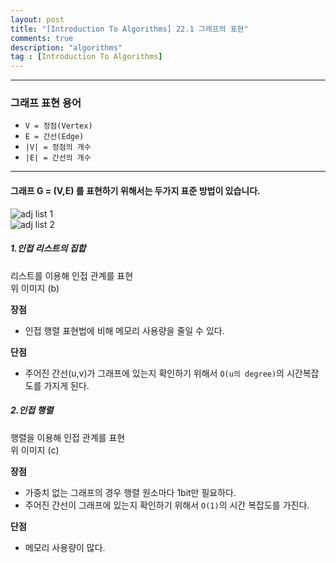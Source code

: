 ```yaml
---
layout: post
title: "[Introduction To Algorithms] 22.1 그래프의 표현"
comments: true
description: "algorithms"
tag : [Introduction To Algorithms]
---
```

---
### 그래프 표현 용어
- `V = 정점(Vertex)`
- `E = 간선(Edge)`
- `|V| = 정점의 개수`
- `|E| = 간선의 개수`

---  


#### 그래프 G = (V,E) 를 표현하기 위해서는 두가지 표준 방법이 있습니다.  

  ![adj list 1](https://krispedia.github.io/assets/images/22_adj_1.jpg)  
  ![adj list 2](https://krispedia.github.io/assets/images/22_adj_2.jpg)  

##### 1.인접 리스트의 집합<br>

리스트를 이용해 인접 관계를 표현  
위 이미지 (b)  

**장점**
- 인접 행렬 표현법에 비해 메모리 사용량을 줄일 수 있다.  

**단점**
- 주어진 간선(u,v)가 그래프에 있는지 확인하기 위해서 `O(u의 degree)`의 시간복잡도를 가지게 된다.

##### 2.인접 행렬

행렬을 이용해 인접 관계를 표현  
위 이미지 (c)  

**장점**  
- 가중치 없는 그래프의 경우 행렬 원소마다 1bit만 필요하다.  
- 주어진 간선이 그래프에 있는지 확인하기 위해서 `O(1)`의 시간 복잡도를 가진다. 

**단점**  
- 메모리 사용량이 많다.

  
